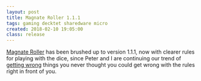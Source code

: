 ```yaml
---
layout: post
title: Magnate Roller 1.1.1
tags: gaming decktet sharedware micro
created: 2018-02-10 19:05:00
class: release
---
```

[Magnate Roller](/games/decktet/magnate/) has been brushed up to version 1.1.1, now with clearer rules for playing with the dice, since Peter and I are continuing our trend of [getting wrong](https://boardgamegeek.com/article/28230826#28230826) things you never thought you could get wrong with the rules right in front of you.
